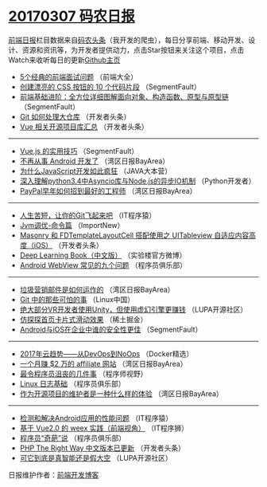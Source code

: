 # [20170307 码农日报](07.md)

[前端日报](https://qdkfweb.cn/c/news)栏目数据来自[码农头条](https://toutiao.qdkfweb.cn/)（我开发的爬虫），每日分享前端、移动开发、设计、资源和资讯等，为开发者提供动力，点击Star按钮来关注这个项目，点击Watch来收听每日的更新[Github主页](https://github.com/kujian/frontendDaily)
* [5个经典的前端面试问题](https://toutiao.qdkfweb.cn/29081.html) （前端大全）
* [创建漂亮的 CSS 按钮的 10 个代码片段](https://toutiao.qdkfweb.cn/29113.html) （SegmentFault）
* [前端基础进阶：全方位详细图解面向对象、构造函数、原型与原型链](https://toutiao.qdkfweb.cn/29114.html) （SegmentFault）
* [Git 如何处理大仓库](https://toutiao.qdkfweb.cn/29096.html) （开发者头条）
* [Vue 相关开源项目库汇总](https://toutiao.qdkfweb.cn/29099.html) （开发者头条）

***
* [Vue.js 的实用技巧](https://toutiao.qdkfweb.cn/29115.html) （SegmentFault）
* [不再从事 Android 开发了](https://toutiao.qdkfweb.cn/29055.html) （湾区日报BayArea）
* [为什么JavaScript开发如此疯狂](https://toutiao.qdkfweb.cn/29090.html) （JAVA大本营）
* [深入理解python3.4中Asyncio库与Node.js的异步IO机制](https://toutiao.qdkfweb.cn/29079.html) （Python开发者）
* [PayPal早年如何招到最好的工程师](https://toutiao.qdkfweb.cn/29054.html) （湾区日报BayArea）

***
* [人生苦短，让你的Git飞起来吧](https://toutiao.qdkfweb.cn/29105.html) （IT程序猿）
* [Jvm调优-命令篇](https://toutiao.qdkfweb.cn/29067.html) （ImportNew）
* [Masonry 和 FDTemplateLayoutCell 搭配使用之 UITableview 自适应内容高度（iOS）](https://toutiao.qdkfweb.cn/29103.html) （开发者头条）
* [Deep Learning Book（中文版）](https://toutiao.qdkfweb.cn/29119.html) （实验楼官方微博）
* [Android WebView 常见的九个问题](https://toutiao.qdkfweb.cn/29094.html) （程序员俱乐部）

***
* [垃圾营销邮件是如何运作的](https://toutiao.qdkfweb.cn/29072.html) （湾区日报BayArea）
* [Git 中的那些可怕的事](https://toutiao.qdkfweb.cn/29075.html) （Linux中国）
* [绝大部分VR开发者使用Unity，但使用虚幻引擎更赚钱](https://toutiao.qdkfweb.cn/29087.html) （LUPA开源社区）
* [仿探探首页卡片式滑动效果](https://toutiao.qdkfweb.cn/29134.html) （稀土掘金）
* [Android与iOS在企业中谁的安全性更佳](https://toutiao.qdkfweb.cn/29112.html) （SegmentFault）

***
* [2017年云趋势——从DevOps到NoOps](https://toutiao.qdkfweb.cn/29068.html) （Docker精选）
* [一个月赚 $2 万的 affiliate 网站](https://toutiao.qdkfweb.cn/29070.html) （湾区日报BayArea）
* [最令程序员沮丧的几件事](https://toutiao.qdkfweb.cn/29118.html) （程序师视野）
* [Linux 日志基础](https://toutiao.qdkfweb.cn/29093.html) （程序员俱乐部）
* [作为开源项目的维护者是一种什么样的体验](https://toutiao.qdkfweb.cn/29071.html) （湾区日报BayArea）

***
* [检测和解决Android应用的性能问题](https://toutiao.qdkfweb.cn/29104.html) （IT程序猿）
* [基于 Vue2.0 的 weex 实践（前端视角）](https://toutiao.qdkfweb.cn/29130.html) （IT程序狮）
* [程序员“奇葩”说](https://toutiao.qdkfweb.cn/29095.html) （程序员俱乐部）
* [PHP The Right Way 中文版本已更新](https://toutiao.qdkfweb.cn/29142.html) （开发者头条）
* [可它到底是真智能还是假大空](https://toutiao.qdkfweb.cn/29085.html) （LUPA开源社区）

日报维护作者：[前端开发博客](https://qdkfweb.cn/) 